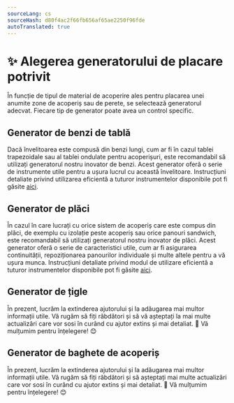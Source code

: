 ```yaml
---
sourceLang: cs
sourceHash: d80f4ac2f66fb656af65ae2250f96fde
autoTranslated: true
---
```


# ✨ Alegerea generatorului de placare potrivit

În funcție de tipul de material de acoperire ales pentru placarea unei anumite zone de acoperiș sau de perete, se selectează generatorul adecvat. Fiecare tip de generator poate avea un control specific.

## Generator de benzi de tablă

Dacă învelitoarea este compusă din benzi lungi, cum ar fi în cazul tablei trapezoidale sau al tablei ondulate pentru acoperișuri, este recomandabil să utilizați generatorul nostru inovator de benzi. Acest generator oferă o serie de instrumente utile pentru a ușura lucrul cu această învelitoare. Instrucțiuni detaliate privind utilizarea eficientă a tuturor instrumentelor disponibile pot fi găsite [aici](tilerSettings.md).


## Generator de plăci

În cazul în care lucrați cu orice sistem de acoperiș care este compus din plăci, de exemplu cu izolație peste acoperiș sau orice panouri sandwich, este recomandabil să utilizați generatorul nostru inovator de plăci. Acest generator oferă o serie de caracteristici utile, cum ar fi asigurarea continuității, repoziționarea panourilor individuale și multe altele pentru a vă ușura munca. Instrucțiuni detaliate privind modul de utilizare eficientă a tuturor instrumentelor disponibile pot fi găsite [aici](stripTilerSettings.md).

## Generator de țigle

În prezent, lucrăm la extinderea ajutorului și la adăugarea mai multor informații utile. Vă rugăm să fiți răbdători și să vă așteptați la mai multe actualizări care vor sosi în curând cu ajutor extins și mai detaliat. 🚀 Vă mulțumim pentru înțelegere! 😊

## Generator de baghete de acoperiș

În prezent, lucrăm la extinderea ajutorului și la adăugarea mai multor informații utile. Vă rugăm să fiți răbdători și să așteptați mai multe actualizări care vor sosi în curând cu ajutor extins și mai detaliat. 🚀 Vă mulțumim pentru înțelegere! 😊